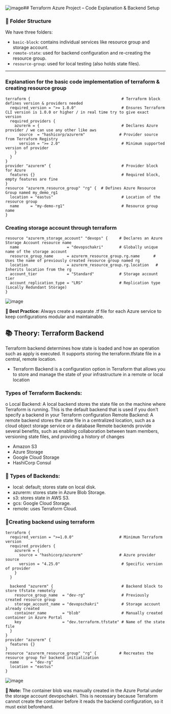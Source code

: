 ![image](https://github.com/user-attachments/assets/dbb2174d-276c-4028-a9dc-4ce6730e6f0a)## Terraform Azure Project – Code Explanation & Backend Setup

### 📂 Folder Structure
We have three folders:
- `basic-block`: contains individual services like resource group and storage account.
- `remote-state`: used for backend configuration and re-creating the resource group.
- `resource-group`: used for local testing (also holds state files).

---

### Explanation for the basic code implementation of terraform & creating resource group

```hcl
terraform {                                        # Terraform block defines version & providers needed
  required_version = ">= 1.0.0"                    # Ensures Terraform CLI version is 1.0.0 or higher / in real time try to give exact version
  required_providers {
    azurerm = {                                    # Declares Azure provider / we can use any other like aws
      source  = "hashicorp/azurerm"               # Provider source from Terraform Registry
      version = ">= 2.0"                           # Minimum supported version of provider
    }
  }
}
provider "azurerm" {                               # Provider block for Azure
  features {}                                      # Required block, empty features are fine
}
resource "azurerm_resource_group" "rg" {  # Defines Azure Resource Group named my_demo_rg1
  location = "eastus"                              # Location of the resource group
  name     = "my-demo-rg1"                         # Resource group name
}
```
### Creating storage account through terraform
```hcl
resource "azurerm_storage_account" "devops" {     # Declares an Azure Storage Account resource name
  name                     = "devopschakri"       # Globally unique name of the storage account
  resource_group_name      = azurerm_resource_group.rg.name      # Uses the name of previously created resource group named rg
  location                 = azurerm_resource_group.rg.location   # Inherits location from the rg
  account_tier             = "Standard"           # Storage account tier
  account_replication_type = "LRS"                # Replication type (Locally Redundant Storage)
}
```
![image](https://github.com/user-attachments/assets/2930336a-4c42-4a80-8bf1-9910bd9b2f3d)


**📌 Best Practice:** Always create a separate .tf file for each Azure service to keep configurations modular and maintainable.

## 📚 Theory: Terraform Backend
Terraform backend determines how state is loaded and how an operation such as apply is executed. It supports storing the terraform.tfstate file in a central, remote location.
- Terraform Backend is a configuration option in Terraform that allows you to store and manage the state of your infrastructure in a remote or local location

### Types of Terraform Backends:
o Local Backend: A local backend stores the state file on the machine where Terraform is running. This is the default backend that is used if you don't specify
a backend in your Terraform configuration
Remote Backend: A remote backend stores the state file in a centralized location, such as a cloud object storage service or a database Remote backends provide several benefits, such as enabling collaboration between team members, versioning state files, and providing a history of changes
- Amazon S3
- Azure Storage
- Google Cloud Storage
- HashiCorp Consul
  
### 🔧 Types of Backends:
- local: default; stores state on local disk.
- azurerm: stores state in Azure Blob Storage.
- s3: stores state in AWS S3.
- gcs: Google Cloud Storage.
- remote: uses Terraform Cloud.


### 📄Creating backend using terraform 
```hcl
terraform {
  required_version = ">=1.0.0"                    # Minimum Terraform version
  required_providers {
    azurerm = {
      source = "hashicorp/azurerm"                # Azure provider source
      version = "4.25.0"                           # Specific version of provider
    }
  }

  backend "azurerm" {                              # Backend block to store tfstate remotely
    resource_group_name  = "dev-rg"                # Previously created resource group
    storage_account_name = "devopschakri"          # Storage account already created
    container_name       = "blob"                  # Manually created container in Azure Portal
    key                  = "dev.terraform.tfstate" # Name of the state file
  }
}
provider "azurerm" {
  features {}
}
resource "azurerm_resource_group" "rg" {          # Recreates the resource group for backend initialization
  name     = "dev-rg"
  location = "eastus"
}
```
![image](https://github.com/user-attachments/assets/786578a9-a8af-40b3-b7fc-cbc96810c37c)

**📝 Note:** The container blob was manually created in the Azure Portal under the storage account devopschakri. This is necessary because Terraform cannot create the container before it reads the backend configuration, so it must exist beforehand.
